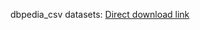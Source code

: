 dbpedia_csv datasets: [Direct download link](https://github.com/pyk/dbpedia_csv/raw/master/dbpedia_csv.tar.gz)

